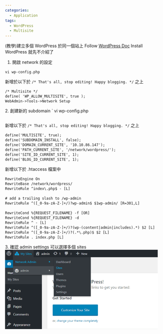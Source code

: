 ```yaml
---
categories:
  - Application
tags:
  - WordPress
  - Multisite
---
```


(教學)建立多個 WordPress 於同一個站上 Follow [WordPress Doc](https://codex.wordpress.org/Create_A_Network) Install WordPress 就先不介紹了

1.  開啟 network 的設定

```
vi wp-config.php
```
新增於以下於 `/* That's all, stop editing! Happy blogging. */` 之上 
```
/* Multisite */ 
define( 'WP_ALLOW_MULTISITE', true ); 
WebAdmin->Tools->Network Setup
```

2\. 創建新的 subdomain
`
vi wp-config.php
```
```
新增以下於 `/* That's all, stop editing! Happy blogging. */` 之上 
```
define('MULTISITE', true); 
define('SUBDOMAIN_INSTALL', false); 
define('DOMAIN_CURRENT_SITE', '10.10.86.147'); 
define('PATH_CURRENT_SITE', '/network/wordpress/'); 
define('SITE_ID_CURRENT_SITE', 1); 
define('BLOG_ID_CURRENT_SITE', 1);
```

新增以下於 .htaccess 檔案中
```
RewriteEngine On
RewriteBase /network/wordpress/
RewriteRule ^index\.php$ - [L]

# add a trailing slash to /wp-admin
RewriteRule ^([_0-9a-zA-Z-]+/)?wp-admin$ $1wp-admin/ [R=301,L]

RewriteCond %{REQUEST_FILENAME} -f [OR]
RewriteCond %{REQUEST_FILENAME} -d
RewriteRule ^ - [L]
RewriteRule ^([_0-9a-zA-Z-]+/)?(wp-(content|admin|includes).*) $2 [L]
RewriteRule ^([_0-9a-zA-Z-]+/)?(.*\.php)$ $2 [L]
RewriteRule . index.php [L]
```
3\. 確認 admin settings 可以選擇多個 sites ![](/assets/images/multisites.png)
